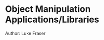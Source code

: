 Object Manipulation Applications/Libraries
==========================================

Author: Luke Fraser
